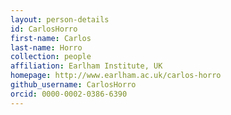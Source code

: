```yaml
---
layout: person-details
id: CarlosHorro
first-name: Carlos
last-name: Horro
collection: people
affiliation: Earlham Institute, UK
homepage: http://www.earlham.ac.uk/carlos-horro
github_username: CarlosHorro
orcid: 0000-0002-0386-6390
---
```

